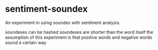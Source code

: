 sentiment-soundex
=================


An experiment in using soundex with sentiment analysis.

soundexes can be hashed
soundexes are shorter than the word itself
the assumption of this experiment is that positive words and negative words sound a certain way
